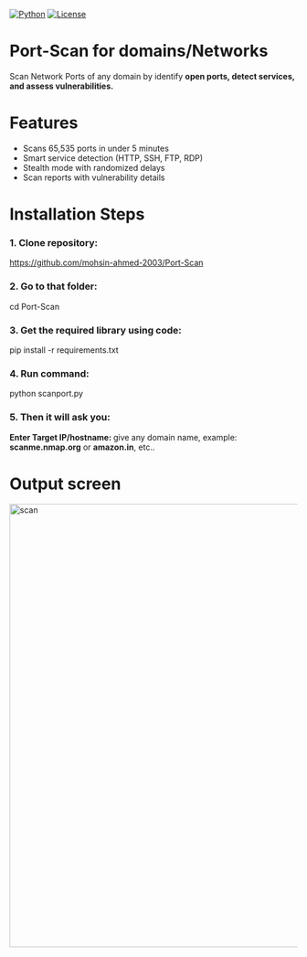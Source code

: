 [![Python](https://img.shields.io/badge/Python-3.8+-blue)](https://python.org)
[![License](https://img.shields.io/badge/License-MIT-green)](LICENSE)

# Port-Scan for domains/Networks

Scan Network Ports of any domain by identify <b>open ports, detect services, and assess vulnerabilities.</b>
# Features

<ul>
  <li>Scans 65,535 ports in under 5 minutes</li>
  <li>Smart service detection (HTTP, SSH, FTP, RDP)</li>
  <li>Stealth mode with randomized delays</li>
  <li>Scan reports with vulnerability details</li>
</ul>

# Installation Steps
### 1. Clone repository:

https://github.com/mohsin-ahmed-2003/Port-Scan

### 2. Go to that folder:

cd Port-Scan

### 3. Get the required library using code:

pip install -r requirements.txt

### 4. Run command:

python scanport.py

### 5. Then it will ask you:
<b>Enter Target IP/hostname: </b>
give any domain name, example: <b>scanme.nmap.org</b> or <b>amazon.in</b>, etc..

# Output screen
<img width="776" alt="scan" src="https://github.com/user-attachments/assets/d7db5b67-32ed-4040-a9ab-d7bcfef55aac" />


